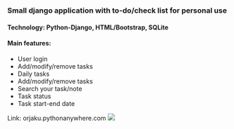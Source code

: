 ### Small django application with to-do/check list for personal use
#### Technology: Python-Django, HTML/Bootstrap, SQLite
#### Main features:
- User login
- Add/modify/remove tasks
- Daily tasks
- Add/modify/remove tasks
- Search your task/note
- Task status
- Task start-end date

 Link: orjaku.pythonanywhere.com
![](https://i.ibb.co/XkR13b4/check-helper.gif)
